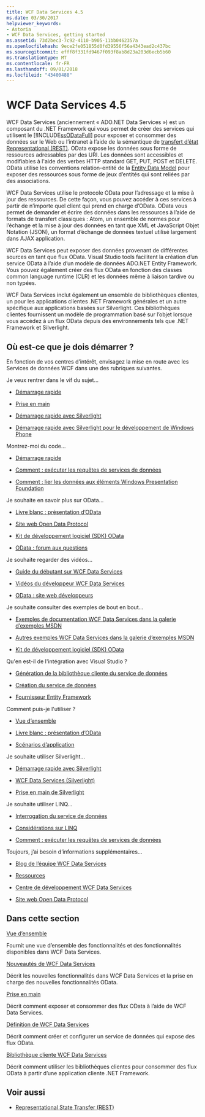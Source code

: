 ```yaml
---
title: WCF Data Services 4.5
ms.date: 03/30/2017
helpviewer_keywords:
- Astoria
- WCF Data Services, getting started
ms.assetid: 73d2bec3-7c92-4110-b905-11bb0462357a
ms.openlocfilehash: 9ece2fe051855d0fd39556f56a4343ead2c437bc
ms.sourcegitcommit: efff8f331fd9467f093f8ab8d23a203d6ecb5b60
ms.translationtype: MT
ms.contentlocale: fr-FR
ms.lasthandoff: 09/01/2018
ms.locfileid: "43400488"
---
```

# <a name="wcf-data-services-45"></a>WCF Data Services 4.5

WCF Data Services (anciennement « ADO.NET Data Services ») est un composant du .NET Framework qui vous permet de créer des services qui utilisent le [!INCLUDE[ssODataFull](../../../../includes/ssodatafull-md.md)] pour exposer et consommer des données sur le Web ou l’intranet à l’aide de la sémantique de [ transfert d’état Representational (REST)](https://go.microsoft.com/fwlink/?LinkId=113919). OData expose les données sous forme de ressources adressables par des URI. Les données sont accessibles et modifiables à l'aide des verbes HTTP standard GET, PUT, POST et DELETE. OData utilise les conventions relation-entité de la [Entity Data Model](../../../../docs/framework/data/adonet/entity-data-model.md) pour exposer des ressources sous forme de jeux d’entités qui sont reliées par des associations.

WCF Data Services utilise le protocole OData pour l’adressage et la mise à jour des ressources. De cette façon, vous pouvez accéder à ces services à partir de n’importe quel client qui prend en charge d’OData. OData vous permet de demander et écrire des données dans les ressources à l’aide de formats de transfert classiques : Atom, un ensemble de normes pour l’échange et la mise à jour des données en tant que XML et JavaScript Objet Notation (JSON), un format d’échange de données textuel utilisé largement dans AJAX application.

WCF Data Services peut exposer des données provenant de différentes sources en tant que flux OData. Visual Studio tools facilitent la création d’un service OData à l’aide d’un modèle de données ADO.NET Entity Framework. Vous pouvez également créer des flux OData en fonction des classes common language runtime (CLR) et les données même à liaison tardive ou non typées.

WCF Data Services inclut également un ensemble de bibliothèques clientes, un pour les applications clientes .NET Framework générales et un autre spécifique aux applications basées sur Silverlight. Ces bibliothèques clientes fournissent un modèle de programmation basé sur l’objet lorsque vous accédez à un flux OData depuis des environnements tels que .NET Framework et Silverlight.

## <a name="where-should-i-start"></a>Où est-ce que je dois démarrer ?

En fonction de vos centres d’intérêt, envisagez la mise en route avec les Services de données WCF dans une des rubriques suivantes.

Je veux rentrer dans le vif du sujet...

-   [Démarrage rapide](../../../../docs/framework/data/wcf/quickstart-wcf-data-services.md)

-   [Prise en main](../../../../docs/framework/data/wcf/getting-started-with-wcf-data-services.md)

-   [Démarrage rapide avec Silverlight](https://go.microsoft.com/fwlink/?LinkID=192782)

-   [Démarrage rapide avec Silverlight pour le développement de Windows Phone](https://go.microsoft.com/fwlink/?LinkID=214535)

Montrez-moi du code...

-   [Démarrage rapide](../../../../docs/framework/data/wcf/quickstart-wcf-data-services.md)

-   [Comment : exécuter les requêtes de services de données](../../../../docs/framework/data/wcf/how-to-execute-data-service-queries-wcf-data-services.md)

-   [Comment : lier les données aux éléments Windows Presentation Foundation](../../../../docs/framework/data/wcf/bind-data-to-wpf-elements-wcf-data-services.md)

Je souhaite en savoir plus sur OData...

 -   [Livre blanc : présentation d’OData](https://go.microsoft.com/fwlink/?LinkId=220867)

-   [Site web Open Data Protocol](https://go.microsoft.com/fwlink/?LinkID=184554)

-   [Kit de développement logiciel (SDK) OData](https://go.microsoft.com/fwlink/?LinkID=185248)

-   [OData : forum aux questions](https://go.microsoft.com/fwlink/?LinkId=185867)

Je souhaite regarder des vidéos...

-   [Guide du débutant sur WCF Data Services](https://go.microsoft.com/fwlink/?LinkId=220864)

-   [Vidéos du développeur WCF Data Services](https://go.microsoft.com/fwlink/?LinkId=220861)

-   [OData : site web développeurs](https://go.microsoft.com/fwlink/?LinkId=185866)

Je souhaite consulter des exemples de bout en bout...

-   [Exemples de documentation WCF Data Services dans la galerie d’exemples MSDN](https://go.microsoft.com/fwlink/?LinkID=220865)

-   [Autres exemples WCF Data Services dans la galerie d’exemples MSDN](https://go.microsoft.com/fwlink/?LinkId=220866)

-   [Kit de développement logiciel (SDK) OData](https://go.microsoft.com/fwlink/?LinkID=185248)

Qu'en est-il de l'intégration avec Visual Studio ?

-   [Génération de la bibliothèque cliente du service de données](../../../../docs/framework/data/wcf/generating-the-data-service-client-library-wcf-data-services.md)

-   [Création du service de données](../../../../docs/framework/data/wcf/creating-the-data-service.md)

-   [Fournisseur Entity Framework](../../../../docs/framework/data/wcf/entity-framework-provider-wcf-data-services.md)

Comment puis-je l'utiliser ?

-   [Vue d’ensemble](../../../../docs/framework/data/wcf/wcf-data-services-overview.md)

-   [Livre blanc : présentation d’OData](https://go.microsoft.com/fwlink/?LinkId=220867)

-   [Scénarios d’application](../../../../docs/framework/data/wcf/application-scenarios-wcf-data-services.md)

Je souhaite utiliser Silverlight...

-   [Démarrage rapide avec Silverlight](https://go.microsoft.com/fwlink/?LinkID=192782)

-   [WCF Data Services (Silverlight)](https://go.microsoft.com/fwlink/?LinkID=143149)

-   [Prise en main de Silverlight](https://go.microsoft.com/fwlink/?LinkId=148366)

Je souhaite utiliser LINQ...

-   [Interrogation du service de données](../../../../docs/framework/data/wcf/querying-the-data-service-wcf-data-services.md)

-   [Considérations sur LINQ](../../../../docs/framework/data/wcf/linq-considerations-wcf-data-services.md)

-   [Comment : exécuter les requêtes de services de données](../../../../docs/framework/data/wcf/how-to-execute-data-service-queries-wcf-data-services.md)

Toujours, j’ai besoin d’informations supplémentaires...

-   [Blog de l’équipe WCF Data Services](https://go.microsoft.com/fwlink/?LinkID=150511)

-   [Ressources](../../../../docs/framework/data/wcf/wcf-data-services-resources.md)

-   [Centre de développement WCF Data Services](https://go.microsoft.com/fwlink/?LinkId=220868)

-   [Site web Open Data Protocol](https://go.microsoft.com/fwlink/?LinkID=184554)

## <a name="in-this-section"></a>Dans cette section

 [Vue d’ensemble](../../../../docs/framework/data/wcf/wcf-data-services-overview.md)

 Fournit une vue d’ensemble des fonctionnalités et des fonctionnalités disponibles dans WCF Data Services.

 [Nouveautés de WCF Data Services](https://msdn.microsoft.com/library/cf22cad5-b8d9-472b-8d7c-b863b64eaae8)

 Décrit les nouvelles fonctionnalités dans WCF Data Services et la prise en charge des nouvelles fonctionnalités OData.

 [Prise en main](../../../../docs/framework/data/wcf/getting-started-with-wcf-data-services.md)

 Décrit comment exposer et consommer des flux OData à l’aide de WCF Data Services.

 [Définition de WCF Data Services](../../../../docs/framework/data/wcf/defining-wcf-data-services.md)

 Décrit comment créer et configurer un service de données qui expose des flux OData.

 [Bibliothèque cliente WCF Data Services](../../../../docs/framework/data/wcf/wcf-data-services-client-library.md)

 Décrit comment utiliser les bibliothèques clientes pour consommer des flux OData à partir d’une application cliente .NET Framework.

## <a name="see-also"></a>Voir aussi

- [Representational State Transfer (REST)](https://go.microsoft.com/fwlink/?LinkId=113919)
